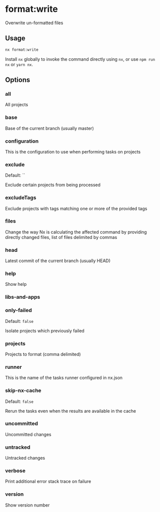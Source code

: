 # format:write

Overwrite un-formatted files

## Usage

```bash
nx format:write
```

Install `nx` globally to invoke the command directly using `nx`, or use `npm run nx` or `yarn nx`.

## Options

### all

All projects

### base

Base of the current branch (usually master)

### configuration

This is the configuration to use when performing tasks on projects

### exclude

Default: ``

Exclude certain projects from being processed

### excludeTags

Exclude projects with tags matching one or more of the provided tags

### files

Change the way Nx is calculating the affected command by providing directly changed files, list of files delimited by commas

### head

Latest commit of the current branch (usually HEAD)

### help

Show help

### libs-and-apps

### only-failed

Default: `false`

Isolate projects which previously failed

### projects

Projects to format (comma delimited)

### runner

This is the name of the tasks runner configured in nx.json

### skip-nx-cache

Default: `false`

Rerun the tasks even when the results are available in the cache

### uncommitted

Uncommitted changes

### untracked

Untracked changes

### verbose

Print additional error stack trace on failure

### version

Show version number
